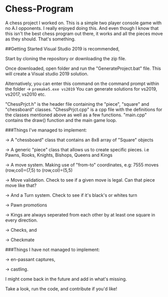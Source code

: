 # Chess-Program
A chess project I worked on. This is a simple two player console game with no A.I opponents. 
I really enjoyed doing this. And even though I know that this isn't the best chess program out there, 
it works and all the pieces move as they should. That's something.

##Getting Started
Visual Studio 2019 is recommended,

Start by cloning the repository or downloading the zip file.

Once downloaded, open folder and run the "GenerateProject.bat" file. This will create a Visual studio 2019 solution.

Alternatively, you can enter this command on the command prompt within the folder -> `premake5.exe vs2019`
You can generate solutions for vs2019, vs2017, vs2010 etc.

"ChessPrjct.h" is the header file containing the "piece", "square" and "chessboard" classes.
"ChessPrjct.cpp" is a cpp file with the definitions for the classes mentioned above as well as a few functions.
"main.cpp" contains the draw() function and the main game loop. 


###Things I've managed to implement:  

-> A "chessboard" class that contains an 8x8 array of "Square" objects
    
-> A generic "piece" class that allows us to create specific pieces. i.e Pawns, Rooks, Knights, Bishops, Queens and Kings
    
-> A move system. Making use of "from-to" coordinates, e.g: 7555 moves (row,col)=(7,5) to (row,col)=(5,5)
    
-> Move validation. Check to see if a given move is legal. Can that piece move like that?
    
-> And a Turn system. Check to see if it's black's or whites turn
    
-> Pawn promotions
    
-> Kings are always seperated from each other by at least one square in every direction.
    
-> Checks, and
    
-> Checkmate

###Things I have not managed to implement:

-> en-passant captures,
    
-> castling.

I might come back in the future and add in what's missing. 


Take a look, run the code, and contribute if you'd like!
